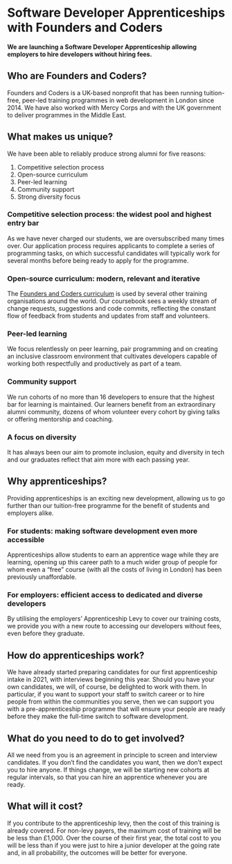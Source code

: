 # Software Developer Apprenticeships with Founders and Coders

**We are launching a Software Developer Apprenticeship allowing employers to hire developers without hiring fees.**

## Who are Founders and Coders?
Founders and Coders is a UK-based nonprofit that has been running tuition-free, peer-led training programmes in web development in London since 2014. We have also worked with Mercy Corps and with the UK government to deliver programmes in the Middle East.

## What makes us unique?
We have been able to reliably produce strong alumni for five reasons:
1. Competitive selection process
2. Open-source curriculum
3. Peer-led learning
4. Community support
5. Strong diversity focus


### Competitive selection process: the widest pool and highest entry bar
As we have never charged our students, we are oversubscribed many times over. Our application process requires applicants to complete a series of programming tasks, on which successful candidates will typically work for several months before being ready to apply for the programme.

### Open-source curriculum: modern, relevant and iterative
The [Founders and Coders curriculum](https://founders-and-coders.gitbook.io/coursebook/) is used by several other training organisations around the world. Our coursebook sees a weekly stream of change requests, suggestions and code commits, reflecting the constant flow of feedback from students and updates from staff and volunteers.

### Peer-led learning
We focus relentlessly on peer learning, pair programming and on creating an inclusive classroom environment that cultivates developers capable of working both respectfully and productively as part of a team.

### Community support
We run cohorts of no more than 16 developers to ensure that the highest bar for learning is maintained. Our learners benefit from an extraordinary alumni community, dozens of whom volunteer every cohort by giving talks or offering mentorship and coaching. 

### A focus on diversity
It has always been our aim to promote inclusion, equity and diversity in tech and our graduates reflect that aim more with each passing year.

## Why apprenticeships?
Providing apprenticeships is an exciting new development, allowing us to go further than our tuition-free programme for the benefit of students and employers alike.

### For students: making software development even more accessible
Apprenticeships allow students to earn an apprentice wage while they are learning, opening up this career path to a much wider group of people for whom even a “free” course (with all the costs of living in London) has been previously unaffordable.

### For employers: efficient access to dedicated and diverse developers
By utilising the employers’ Apprenticeship Levy to cover our training costs, we provide you with a new route to accessing our developers without fees, even before they graduate. 

## How do apprenticeships work?
We have already started preparing candidates for our first apprenticeship intake in 2021, with interviews beginning this year. Should you have your own candidates, we will, of course, be delighted to work with them. In particular, if you want to support your staff to switch career or to hire people from within the communities you serve, then we can support you with a pre-apprenticeship programme that will ensure your people are ready before they make the full-time switch to software development. 

## What do you need to do to get involved?
All we need from you is an agreement in principle to screen and interview candidates. If you don’t find the candidates you want, then we don’t expect you to hire anyone. If things change, we will be starting new cohorts at regular intervals, so that you can hire an apprentice whenever you are ready. 

## What will it cost?
If you contribute to the apprenticeship levy, then the cost of this training is already covered. For non-levy payers, the maximum cost of training will be be less than £1,000. Over the course of their first year, the total cost to you will be less than if you were just to hire a junior developer at the going rate and, in all probability, the outcomes will be better for everyone. 
